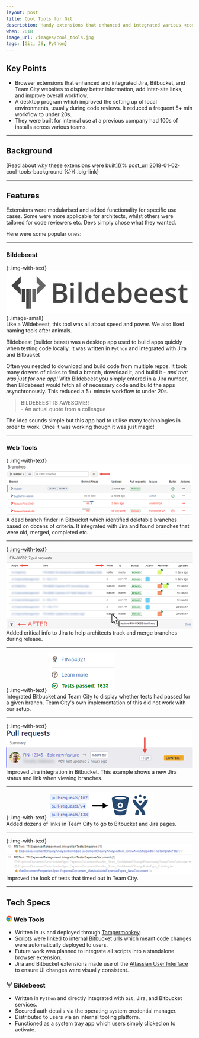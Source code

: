 ```yaml
---
layout: post
title: Cool Tools for Git
description: Handy extensions that enhanced and integrated various <code>Git</code> related services at a previous company.
when: 2018
image_url: /images/cool_tools.jpg
tags: [Git, JS, Python]
---
```


## Key Points
- Browser extensions that enhanced and integrated Jira, Bitbucket, and Team City websites to  display better information, add inter-site links, and improve overall workflow.
- A desktop program which improved the setting up of local environments, usually during code reviews. It reduced a frequent 5+ min workflow to under 20s.
- They were built for internal use at a previous company had 100s of installs across various teams.

---

## Background

[Read about _why_ these extensions were built]({% post_url 2018-01-02-cool-tools-background %}){:.big-link}

---

## Features

Extensions were modularised and added functionality for specific use cases. Some were more applicable for architects, whilst others were tailored for code reviewers etc. Devs simply chose what they wanted.

Here were some popular ones:

---

### Bildebeest

{:.img-with-text}
![Image of Bildebeest logo](/images/cool_tools_bildebeest.jpg){:.image-small}<br>
Like a Wildebeest, this tool was all about speed and power. We also liked naming tools after animals.

Bildebeest (builder beast) was a desktop app used to build apps quickly when testing code locally. It was written in `Python` and integrated with Jira and Bitbucket

Often you needed to download and build code from multiple repos. It took many dozens of clicks to find a branch, download it, and build it - _and that was just for one app!_ With Bildebeest you simply entered in a Jira number, then Bildebeest would fetch all of necessary code and build the apps asynchronously. This reduced a 5+ minute workflow to under 20s.

<blockquote>
BILDEBEEST IS AWESOME!!<br>
- An actual quote from a colleague
</blockquote>

The idea sounds simple but this app had to utilise many technologies in order to work. Once it was working though it was just magic!

---

### Web Tools

{:.img-with-text}
![Image of Dead Branch Finder](/images/cool_tools_dead_branch_finder.png)<br>
A dead branch finder in Bitbucket which identified deletable branches based on dozens of criteria. It integrated with Jira and found branches that were old, merged, completed etc.

---

{:.img-with-text}
![Image of Jira Popup Improvements](/images/cool_tools_jira_popup.gif)<br>
Added critical info to Jira to help architects track and merge branches during release.

---

{:.img-with-text}
![Image of Bitbucket Improvements](/images/cool_tools_pr_build_status.png)<br>
Integrated Bitbucket and Team City to display whether tests had passed for a given branch. Team City's own implementation of this did not work with our setup.

---

{:.img-with-text}
![Image of Jira Improvements](/images/cool_tools_pr_jira_status.png)<br>
Improved Jira integration in Bitbucket. This example shows a new Jira status and link when viewing branches.

---

{:.img-with-text}
![Image of Team City links](/images/cool_tools_pr_link.png)<br>
Added dozens of links in Team City to go to Bitbucket and Jira pages.

---

{:.img-with-text}
![Image of Team City timeout UI](/images/cool_tools_timeouts.png)<br>
Improved the look of tests that timed out in Team City.

---

## Tech Specs

### ![Chrome](/icons/chrome.png) Web Tools
- Written in `JS` and deployed through [Tampermonkey](https://www.tampermonkey.net/).
- Scripts were linked to internal Bitbucket urls which meant code changes were automatically deployed to users.
- Future work was planned to integrate all scripts into a standalone browser extension.
- Jira and Bitbucket extensions made use of the [Atlassian User Interface](https://docs.atlassian.com/aui/) to ensure UI changes were visually consistent.

### ![Bildebeest](/icons/bildebeest.png) Bildebeest
- Written in `Python` and directly integrated with `Git`, Jira, and Bitbucket services.
- Secured auth details via the operating system credential manager.
- Distributed to users via an internal tooling platform.
- Functioned as a system tray app which users simply clicked on to activate.